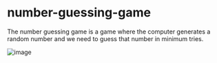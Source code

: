 # number-guessing-game
The number guessing game is a game where the computer generates a random number and we need to guess that number in minimum tries.


![image](https://github.com/kunal8434/number-guessing-game/assets/104967307/bff461fd-4104-4a6b-9aa1-093646ad339a)
